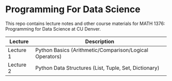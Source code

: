 # Programming For Data Science
This repo contains lecture notes and other course materials for MATH 1376: Programming for Data Science at CU Denver.

| Lecture       | Description                                  | 
|-------------|----------------------------------------------|
| Lecture 1     | Python Basics (Arithmetic/Comparison/Logical Operators)                   |
| Lecture 2     | Python Data Structures (List, Tuple, Set, Dictionary)    |

